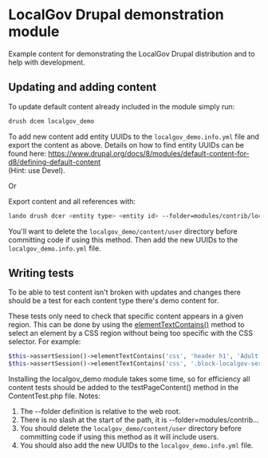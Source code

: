 # LocalGov Drupal demonstration module

Example content for demonstrating the LocalGov Drupal distribution and to help
with development.

## Updating and adding content

To update default content already included in the module simply run:

```bash
drush dcem localgov_demo
```

To add new content add entity UUIDs to the `localgov_demo.info.yml` file and
export the content as above. Details on how to find entity UUIDs can be found
here:
<https://www.drupal.org/docs/8/modules/default-content-for-d8/defining-default-content> \
(Hint: use Devel).

Or

Export content and all references with:

```bash
lando drush dcer <entity type> <entity id> --folder=modules/contrib/localgov_demo/content/
```

You'll want to delete the `localgov_demo/content/user` directory before
committing code if using this method. Then add the new UUIDs to the
`localgov_demo.info.yml` file.

## Writing tests

To be able to test content isn't broken with updates and changes there should
be a test for each content type there's demo content for.

These tests only need to check that specific content appears in a given region.
This can be done by using the [elementTextContains()](https://api.drupal.org/api/drupal/vendor%21behat%21mink%21src%21WebAssert.php/function/WebAssert%3A%3AelementTextContains/8.9.x)
method to select an element by a CSS region without being too specific with the
CSS selector. For example:

```php
$this->assertSession()->elementTextContains('css', 'header h1', 'Adult health and social care');
$this->assertSession()->elementTextContains('css', '.block-localgov-service-cta-block nav', 'Find out about meals on wheels');
```

Installing the localgov_demo module takes some time, so for efficiency all content
tests should be added to the testPageContent() method in the ContentTest.php file.
Notes:

1. The --folder definition is relative to the web root.
2. There is no slash at the start of the path, it is --folder=modules/contrib...
3. You should delete the `localgov_demo/content/user` directory before
committing code if using this method as it will include users.
4. You should also add the new UUIDs to the `localgov_demo.info.yml` file.
